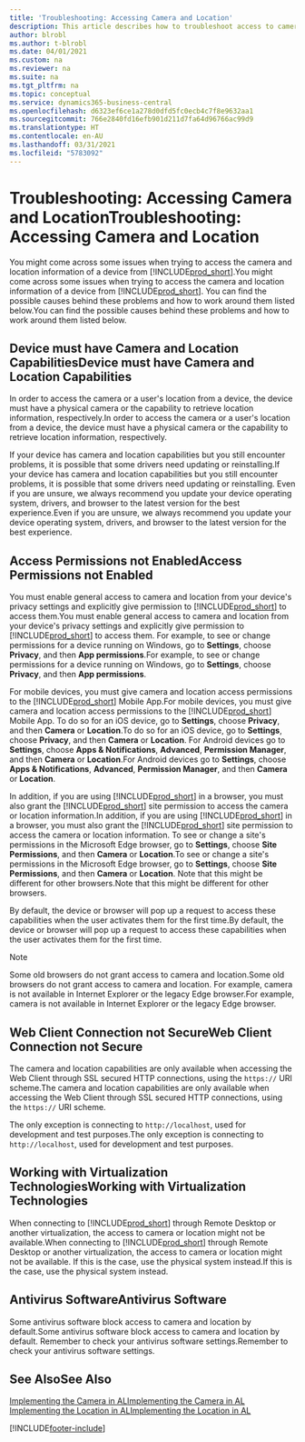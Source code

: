 ```yaml
---
title: 'Troubleshooting: Accessing Camera and Location'
description: This article describes how to troubleshoot access to camera and location information in Business Central.
author: blrobl
ms.author: t-blrobl
ms.date: 04/01/2021
ms.custom: na
ms.reviewer: na
ms.suite: na
ms.tgt_pltfrm: na
ms.topic: conceptual
ms.service: dynamics365-business-central
ms.openlocfilehash: d6323ef6ce1a278d0dfd5fc0ecb4c7f8e9632aa1
ms.sourcegitcommit: 766e2840fd16efb901d211d7fa64d96766ac99d9
ms.translationtype: HT
ms.contentlocale: en-AU
ms.lasthandoff: 03/31/2021
ms.locfileid: "5783092"
---
```

# <a name="troubleshooting-accessing-camera-and-location"></a><span data-ttu-id="8f7e5-103">Troubleshooting: Accessing Camera and Location</span><span class="sxs-lookup"><span data-stu-id="8f7e5-103">Troubleshooting: Accessing Camera and Location</span></span>

<span data-ttu-id="8f7e5-104">You might come across some issues when trying to access the camera and location information of a device from [!INCLUDE[prod_short](includes/prod_short.md)].</span><span class="sxs-lookup"><span data-stu-id="8f7e5-104">You might come across some issues when trying to access the camera and location information of a device from [!INCLUDE[prod_short](includes/prod_short.md)].</span></span> <span data-ttu-id="8f7e5-105">You can find the possible causes behind these problems and how to work around them listed below.</span><span class="sxs-lookup"><span data-stu-id="8f7e5-105">You can find the possible causes behind these problems and how to work around them listed below.</span></span>

## <a name="device-must-have-camera-and-location-capabilities"></a><span data-ttu-id="8f7e5-106">Device must have Camera and Location Capabilities</span><span class="sxs-lookup"><span data-stu-id="8f7e5-106">Device must have Camera and Location Capabilities</span></span>

<span data-ttu-id="8f7e5-107">In order to access the camera or a user's location from a device, the device must have a physical camera or the capability to retrieve location information, respectively.</span><span class="sxs-lookup"><span data-stu-id="8f7e5-107">In order to access the camera or a user's location from a device, the device must have a physical camera or the capability to retrieve location information, respectively.</span></span>

<span data-ttu-id="8f7e5-108">If your device has camera and location capabilities but you still encounter problems, it is possible that some drivers need updating or reinstalling.</span><span class="sxs-lookup"><span data-stu-id="8f7e5-108">If your device has camera and location capabilities but you still encounter problems, it is possible that some drivers need updating or reinstalling.</span></span> <span data-ttu-id="8f7e5-109">Even if you are unsure, we always recommend you update your device operating system, drivers, and browser to the latest version for the best experience.</span><span class="sxs-lookup"><span data-stu-id="8f7e5-109">Even if you are unsure, we always recommend you update your device operating system, drivers, and browser to the latest version for the best experience.</span></span>

## <a name="access-permissions-not-enabled"></a><span data-ttu-id="8f7e5-110">Access Permissions not Enabled</span><span class="sxs-lookup"><span data-stu-id="8f7e5-110">Access Permissions not Enabled</span></span>

<span data-ttu-id="8f7e5-111">You must enable general access to camera and location from your device's privacy settings and explicitly give permission to  [!INCLUDE[prod_short](includes/prod_short.md)] to access them.</span><span class="sxs-lookup"><span data-stu-id="8f7e5-111">You must enable general access to camera and location from your device's privacy settings and explicitly give permission to  [!INCLUDE[prod_short](includes/prod_short.md)] to access them.</span></span> <span data-ttu-id="8f7e5-112">For example, to see or change permissions for a device running on Windows, go to **Settings**, choose **Privacy**, and then **App permissions**.</span><span class="sxs-lookup"><span data-stu-id="8f7e5-112">For example, to see or change permissions for a device running on Windows, go to **Settings**, choose **Privacy**, and then **App permissions**.</span></span> 

<span data-ttu-id="8f7e5-113">For mobile devices, you must give camera and location access permissions to the [!INCLUDE[prod_short](includes/prod_short.md)] Mobile App.</span><span class="sxs-lookup"><span data-stu-id="8f7e5-113">For mobile devices, you must give camera and location access permissions to the [!INCLUDE[prod_short](includes/prod_short.md)] Mobile App.</span></span> <span data-ttu-id="8f7e5-114">To do so for an iOS device, go to **Settings**, choose **Privacy**, and then **Camera** or **Location**.</span><span class="sxs-lookup"><span data-stu-id="8f7e5-114">To do so for an iOS device, go to **Settings**, choose **Privacy**, and then **Camera** or **Location**.</span></span> <span data-ttu-id="8f7e5-115">For Android devices go to **Settings**, choose **Apps & Notifications**, **Advanced**, **Permission Manager**, and then **Camera** or **Location**.</span><span class="sxs-lookup"><span data-stu-id="8f7e5-115">For Android devices go to **Settings**, choose **Apps & Notifications**, **Advanced**, **Permission Manager**, and then **Camera** or **Location**.</span></span>

<span data-ttu-id="8f7e5-116">In addition, if you are using [!INCLUDE[prod_short](includes/prod_short.md)] in a browser, you must also grant the [!INCLUDE[prod_short](includes/prod_short.md)] site permission to access the camera or location information.</span><span class="sxs-lookup"><span data-stu-id="8f7e5-116">In addition, if you are using [!INCLUDE[prod_short](includes/prod_short.md)] in a browser, you must also grant the [!INCLUDE[prod_short](includes/prod_short.md)] site permission to access the camera or location information.</span></span> <span data-ttu-id="8f7e5-117">To see or change a site's permissions in the Microsoft Edge browser, go to **Settings**, choose **Site Permissions**, and then **Camera** or **Location**.</span><span class="sxs-lookup"><span data-stu-id="8f7e5-117">To see or change a site's permissions in the Microsoft Edge browser, go to **Settings**, choose **Site Permissions**, and then **Camera** or **Location**.</span></span> <span data-ttu-id="8f7e5-118">Note that this might be different for other browsers.</span><span class="sxs-lookup"><span data-stu-id="8f7e5-118">Note that this might be different for other browsers.</span></span>

<span data-ttu-id="8f7e5-119">By default, the device or browser will pop up a request to access these capabilities when the user activates them for the first time.</span><span class="sxs-lookup"><span data-stu-id="8f7e5-119">By default, the device or browser will pop up a request to access these capabilities when the user activates them for the first time.</span></span>

> [!NOTE]  
> <span data-ttu-id="8f7e5-120">Some old browsers do not grant access to camera and location.</span><span class="sxs-lookup"><span data-stu-id="8f7e5-120">Some old browsers do not grant access to camera and location.</span></span> <span data-ttu-id="8f7e5-121">For example, camera is not available in Internet Explorer or the legacy Edge browser.</span><span class="sxs-lookup"><span data-stu-id="8f7e5-121">For example, camera is not available in Internet Explorer or the legacy Edge browser.</span></span>

## <a name="web-client-connection-not-secure"></a><span data-ttu-id="8f7e5-122">Web Client Connection not Secure</span><span class="sxs-lookup"><span data-stu-id="8f7e5-122">Web Client Connection not Secure</span></span>

<span data-ttu-id="8f7e5-123">The camera and location capabilities are only available when accessing the Web Client through SSL secured HTTP connections, using the `https://` URI scheme.</span><span class="sxs-lookup"><span data-stu-id="8f7e5-123">The camera and location capabilities are only available when accessing the Web Client through SSL secured HTTP connections, using the `https://` URI scheme.</span></span> 

<span data-ttu-id="8f7e5-124">The only exception is connecting to `http://localhost`, used for development and test purposes.</span><span class="sxs-lookup"><span data-stu-id="8f7e5-124">The only exception is connecting to `http://localhost`, used for development and test purposes.</span></span>


## <a name="working-with-virtualization-technologies"></a><span data-ttu-id="8f7e5-125">Working with Virtualization Technologies</span><span class="sxs-lookup"><span data-stu-id="8f7e5-125">Working with Virtualization Technologies</span></span>

<span data-ttu-id="8f7e5-126">When connecting to [!INCLUDE[prod_short](includes/prod_short.md)] through Remote Desktop or another virtualization, the access to camera or location might not be available.</span><span class="sxs-lookup"><span data-stu-id="8f7e5-126">When connecting to [!INCLUDE[prod_short](includes/prod_short.md)] through Remote Desktop or another virtualization, the access to camera or location might not be available.</span></span> <span data-ttu-id="8f7e5-127">If this is the case, use the physical system instead.</span><span class="sxs-lookup"><span data-stu-id="8f7e5-127">If this is the case, use the physical system instead.</span></span>

## <a name="antivirus-software"></a><span data-ttu-id="8f7e5-128">Antivirus Software</span><span class="sxs-lookup"><span data-stu-id="8f7e5-128">Antivirus Software</span></span>
<span data-ttu-id="8f7e5-129">Some antivirus software block access to camera and location by default.</span><span class="sxs-lookup"><span data-stu-id="8f7e5-129">Some antivirus software block access to camera and location by default.</span></span> <span data-ttu-id="8f7e5-130">Remember to check your antivirus software settings.</span><span class="sxs-lookup"><span data-stu-id="8f7e5-130">Remember to check your antivirus software settings.</span></span>

## <a name="see-also"></a><span data-ttu-id="8f7e5-131">See Also</span><span class="sxs-lookup"><span data-stu-id="8f7e5-131">See Also</span></span>
[<span data-ttu-id="8f7e5-132">Implementing the Camera in AL</span><span class="sxs-lookup"><span data-stu-id="8f7e5-132">Implementing the Camera in AL</span></span>](/dynamics365/business-central/dev-itpro/developer/devenv-implement-camera-al)  
[<span data-ttu-id="8f7e5-133">Implementing the Location in AL</span><span class="sxs-lookup"><span data-stu-id="8f7e5-133">Implementing the Location in AL</span></span>](/dynamics365/business-central/dev-itpro/developer/devenv-implement-location-al)


[!INCLUDE[footer-include](includes/footer-banner.md)]